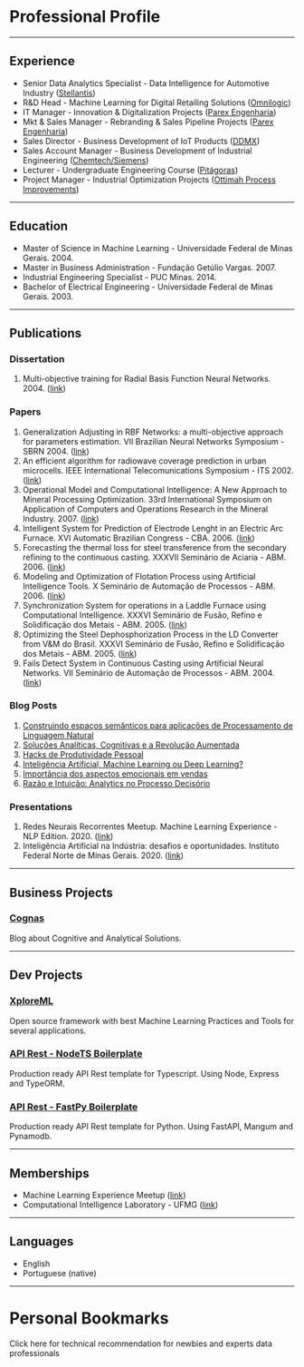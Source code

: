 # Professional Profile

---
## Experience

- Senior Data Analytics Specialist - Data Intelligence for Automotive Industry ([Stellantis](https://www.stellantis.com/en))
- R&D Head - Machine Learning for Digital Retailing Solutions ([Omnilogic](https://omnilogic.ai/))
- IT Manager - Innovation & Digitalization Projects ([Parex Engenharia](https://www.parex.com.br/))
- Mkt & Sales Manager - Rebranding & Sales Pipeline Projects ([Parex Engenharia](https://www.parex.com.br/))
- Sales Director - Business Development of IoT Products ([DDMX](https://ddmx.com.br/))  
- Sales Account Manager - Business Development of Industrial Engineering ([Chemtech/Siemens](http://www.chemtech.com.br/))
- Lecturer - Undergraduate Engineering Course ([Pitágoras](https://www.pitagoras.com.br/))
- Project Manager - Industrial Optimization Projects ([Ottimah Process Improvements](http://www.ottimah.com/site_portugues/index.asp)) 
  
---
## Education

- Master of Science in Machine Learning - Universidade Federal de Minas Gerais. 2004.
- Master in Business Administration - Fundação Getúlio Vargas. 2007.
- Industrial Engineering Specialist - PUC Minas. 2014.
- Bachelor of Electrical Engineering - Universidade Federal de Minas Gerais. 2003.    

---
## Publications

### Dissertation

1. Multi-objective training for Radial Basis Function Neural Networks. 2004. ([link](/pdf/MasterThesis_DanielDominguete.PDF)) 

### Papers

1. Generalization Adjusting in RBF Networks: a multi-objective approach for parameters estimation. VII Brazilian Neural Networks Symposium - SBRN 2004. ([link](/pdf/ArtigoSBRN04_RBF.pdf))
1. An efficient algorithm for radiowave coverage prediction in urban microcells. IEEE International Telecomunications Symposium - ITS 2002. ([link](/pdf/ArtigoRadiowave2002.pdf))
1. Operational Model and Computational Intelligence: A New Approach to Mineral Processing Optimization. 33rd International Symposium on Application of Computers and Operations Research in the Mineral Industry. 2007. ([link](/pdf/Modelo_Operacional_and_Computational_Intelligence.pdf))
1. Intelligent System for Prediction of Electrode Lenght in an Electric Arc Furnace. XVI Automatic Brazilian Congress - CBA. 2006. ([link](/pdf/ArtigoCBA06_Eletrodos.pdf))
1. Forecasting the thermal loss for steel transference from the secondary refining to the continuous casting. XXXVII Seminário de Aciaria - ABM. 2006. ([link](/pdf/ArtigoABM06_RefinoSecundario.pdf))
1. Modeling and Optimization of Flotation Process using Artificial Intelligence Tools. X Seminário de Automação de Processos - ABM. 2006. ([link](/pdf/ArtigoABM06_Flotacao.pdf))
1. Synchronization System for operations in a Laddle Furnace using Computational Intelligence. XXXVI Seminário de Fusão, Refino e Solidificação dos Metais - ABM. 2005. ([link](/pdf/ArtigoABM05_FornoPanela.pdf))
1. Optimizing the Steel Dephosphorization Process in the LD Converter from V&M do Brasil. XXXVI Seminário de Fusão, Refino e Solidificação dos Metais - ABM. 2005. ([link](/pdf/ArtigoABM05_Desfosforacao.pdf)) 
1. Fails Detect System in Continuous Casting using Artificial Neural Networks. VII Seminário de Automação de Processos - ABM. 2004. ([link](/pdf/ArtigoABM04_MLC.pdf))
 
### Blog Posts

1. [Construindo espaços semânticos para aplicações de Processamento de Linguagem Natural](https://medium.com/power-through-connections/construindo-espa%C3%A7os-sem%C3%A2nticos-para-aplica%C3%A7%C3%B5es-de-processamento-de-linguagem-natural-9dbc3dd06dd7)
1. [Soluções Analíticas, Cognitivas e a Revolução Aumentada](https://medium.com/cognas/solu%C3%A7%C3%B5es-anal%C3%ADticas-cognitivas-e-a-revolu%C3%A7%C3%A3o-aumentada-a922fd5fc568)
1. [Hacks de Produtividade Pessoal](https://medium.com/cognas/hacks-de-produtividade-pessoal-8661ab80baca)
1. [Inteligência Artificial, Machine Learning ou Deep Learning?](https://medium.com/cognas/intelig%C3%AAncia-artificial-machine-learning-ou-deep-learning-dd8f0e4de649)
1. [Importância dos aspectos emocionais em vendas](https://medium.com/cognas/a-import%C3%A2ncia-dos-aspectos-emocionais-em-vendas-ed90807f7ac5)
1. [Razão e Intuição: Analytics no Processo Decisório](https://medium.com/cognas/raz%C3%A3o-e-intui%C3%A7%C3%A3o-analytics-no-processo-decis%C3%B3rio-1bbf09c09f37)

### Presentations 

1. Redes Neurais Recorrentes Meetup. Machine Learning Experience - NLP Edition. 2020. ([link](https://youtu.be/7hySZ74_EKs))
1. Inteligência Artificial na Indústria: desafios e oportunidades. Instituto Federal Norte de Minas Gerais. 2020. ([link](https://drive.google.com/file/d/1x_ObcsGeHOxAreQNWDSU5MRegR559oeJ/view?usp=sharing))

---
## Business Projects 

### [Cognas](https://cognas.ai/)

Blog about Cognitive and Analytical Solutions. 

---
## Dev Projects 

### [XploreML](https://github.com/danieldominguete/XploreML)

Open source framework with best Machine Learning Practices and Tools for several applications.

### [API Rest - NodeTS Boilerplate ](https://github.com/danieldominguete/API-NodeTS-Boilerplate)

Production ready API Rest template for Typescript. Using Node, Express and TypeORM.  

### [API Rest - FastPy Boilerplate ](https://github.com/danieldominguete/API-FastPy-Boilerplate)

Production ready API Rest template for Python. Using FastAPI, Mangum and Pynamodb.  

---

## Memberships

- Machine Learning Experience Meetup ([link](https://www.meetup.com/pt-BR/meetup-machine-Learning-experience/))
- Computational Intelligence Laboratory - UFMG ([link](http://litc.cpdee.ufmg.br/))

---

## Languages

- English
- Portuguese (native) 

---

# Personal Bookmarks

Click here for technical recommendation for newbies and experts data professionals 
